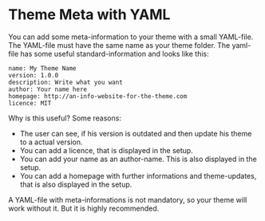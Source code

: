 # Theme Meta with YAML

You can add some meta-information to your theme with a small YAML-file. The YAML-file must have the same name as your theme folder. The yaml-file has some useful standard-information and looks like this:

```
name: My Theme Name
version: 1.0.0
description: Write what you want
author: Your name here
homepage: http://an-info-website-for-the-theme.com
licence: MIT
```

Why is this useful? Some reasons:

* The user can see, if his version is outdated and then update his theme to a actual version.
* You can add a licence, that is displayed in the setup.
* You can add your name as an author-name. This is also displayed in the setup.
* You can add a homepage with further informations and theme-updates, that is also displayed in the setup.

A YAML-file with meta-informations is not mandatory, so your theme will work without it. But it is highly recommended.